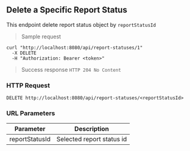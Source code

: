 ## Delete a Specific Report Status
This endpoint delete report status object by <code>reportStatusId</code>

> Sample request 

```shell
curl "http://localhost:8080/api/report-statuses/1"
  -X DELETE
  -H "Authorization: Bearer <token>"
```

> Success response <code>HTTP 204 No Content</code>

### HTTP Request

`DELETE http://localhost:8080/api/report-statuses/<reportStatusId>`

### URL Parameters

Parameter | Description
--------- | -----------
reportStatusId | Selected report status id